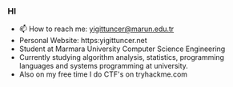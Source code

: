 ### HI 

- 📫 How to reach me: yigittuncer@marun.edu.tr
- Personal Website: https:yigittuncer.net
- Student at Marmara University Computer Science Engineering
- Currently studying algorithm analysis, statistics, programming languages and systems programming at university.
- Also on my free time I do CTF's on tryhackme.com
